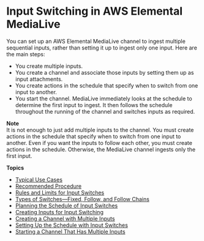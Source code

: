 # Input Switching in AWS Elemental MediaLive<a name="scheduled-input-switching"></a>

You can set up an AWS Elemental MediaLive channel to ingest multiple sequential inputs, rather than setting it up to ingest only one input\. Here are the main steps:
+ You create multiple inputs\.
+ You create a channel and associate those inputs by setting them up as input attachments\.
+ You create actions in the schedule that specify when to switch from one input to another\. 
+ You start the channel\. MediaLive immediately looks at the schedule to determine the first input to ingest\. It then follows the schedule throughout the running of the channel and switches inputs as required\.

**Note**  
It is not enough to just add multiple inputs to the channel\. You must create actions in the schedule that specify when to switch from one input to another\. Even if you want the inputs to follow each other, you must create actions in the schedule\. Otherwise, the MediaLive channel ingests only the first input\. 

**Topics**
+ [Typical Use Cases](typical-use-cases.md)
+ [Recommended Procedure](ips-recommended-procedure.md)
+ [Rules and Limits for Input Switches](ips-limits.md)
+ [Types of Switches—Fixed, Follow, and Follow Chains](ips-switch-types.md)
+ [Planning the Schedule of Input Switches](ips-planning.md)
+ [Creating Inputs for Input Switching](ips-creating-inputs.md)
+ [Creating a Channel with Multiple Inputs](ips-create-channel-multi-inputs.md)
+ [Setting Up the Schedule with Input Switches](ips-set-up-schedule.md)
+ [Starting a Channel That Has Multiple Inputs](ips-start-channel-multi-inputs.md)
